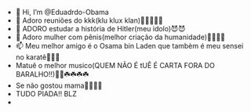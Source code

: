 - 👋 Hi, I’m @Eduadrdo-Obama
- 👀 Adoro reuniões do kkk(klu klux klan)👻👻👻🤡🤡
- 🌱 ADORO estudar a história de Hitler(meu idolo)😈😈
- 💞️ Adoro mulher com pênis(melhor criação da humanidade)🤡🤡🤡🤡
- 📫 Meu melhor amigo é o Osama bin Laden que tambèm é meu sensei no karatê🤡🤡🤡
- Matuê o melhor musico(QUEM NÃO É tUÊ É CARTA FORA DO BARALHO!!)🤡🤡☘️☘️☘️☘️
- Se não gostou mama🤡🤡🤡🤡
- TUDO PIADA!! BLZ
-
<!---
Eduadrdo-Obama/Eduadrdo-Obama is a ✨ special ✨ repository because its `README.md` (this file) appears on your GitHub profile.
You can click the Preview link to take a look at your changes.
--->
